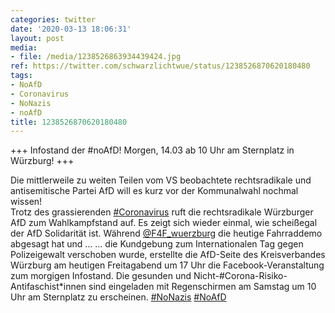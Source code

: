 ```yaml
---
categories: twitter
date: '2020-03-13 18:06:31'
layout: post
media:
- file: /media/1238526863934439424.jpg
ref: https://twitter.com/schwarzlichtwue/status/1238526870620180480
tags:
- NoAfD
- Coronavirus
- NoNazis
- noAfD
title: 1238526870620180480
---
```

+++ Infostand der #noAfD! Morgen, 14.03 ab 10 Uhr am Sternplatz in Würzburg! +++



Die mittlerweile zu weiten Teilen vom VS beobachtete rechtsradikale und antisemitische Partei AfD will es kurz vor der Kommunalwahl nochmal wissen!  
Trotz des grassierenden [#Coronavirus](/t/coronavirus) ruft die rechtsradikale Würzburger AfD zum Wahlkampfstand auf. Es zeigt sich wieder einmal, wie scheißegal der AfD Solidarität ist. Während [@F4F_wuerzburg](https://twitter.com/F4F_wuerzburg) die heutige Fahrraddemo abgesagt hat und … 
… die Kundgebung zum Internationalen Tag gegen Polizeigewalt verschoben wurde, erstellte die AfD-Seite des Kreisverbandes Würzburg am heutigen Freitagabend um 17 Uhr die Facebook-Veranstaltung zum morgigen Infostand. 
Die gesunden und Nicht-#Corona-Risiko-Antifaschist\*innen sind eingeladen mit Regenschirmen am Samstag um 10 Uhr am Sternplatz zu erscheinen. [#NoNazis](/t/nonazis) [#NoAfD](/t/noafd) 